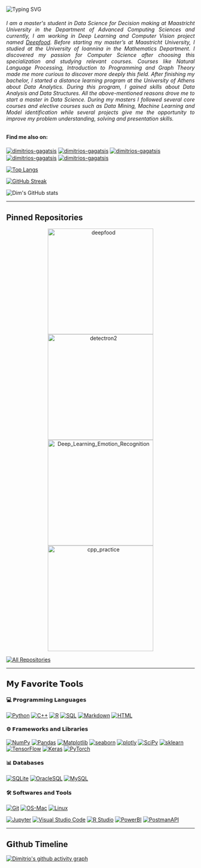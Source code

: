 ![Typing SVG](https://readme-typing-svg.demolab.com/?lines=Welcome+to+my+nerdy+brain+cell!;My+name+is+Dimitrios!;You+can+call+me+dim+^_^;)

<h6 align="justify"> I am a master's student in Data Science for Decision making at Maastricht University in the Department of Advanced Computing Sciences and currently, I am working in Deep Learning and Computer Vision project named <a href="https://github.com/dimgag/deepfood"> Deepfood</a>. Before starting my master’s at Maastricht University, I studied at the University of Ioannina in the Mathematics Department. I discovered my passion for Computer Science after choosing this specialization and studying relevant courses. Courses like Natural Language Processing, Introduction to Programming and Graph Theory made me more curious to discover more deeply this field. After finishing my bachelor, I started a distance learning program at the University of Athens about Data Analytics. During this program, I gained skills about Data Analysis and Data Structures. All the above-mentioned reasons drove me to start a master in Data Science. During my masters I followed several core courses and elective courses such as Data Mining, Machine Learning and Model identification while several projects give me the opportunity to improve my problem understanding, solving and presentation skills.</h6>


#### Find me also on:
<a href="https://www.linkedin.com/in/dimitriosgagatsis/" target="blank"><img align="center" src="https://img.shields.io/badge/LinkedIn-blue?style=flat&logo=linkedin&labelColor=a" alt="dimitrios-gagatsis" /></a>
<a href="https://medium.com/@gagatsis94" target="blank"><img align="center" src="https://img.shields.io/badge/Medium-black?style=flat&logo=medium&labelColor=black" alt="dimitrios-gagatsis" /></a>
<a href="https://www.instagram.com/dim__gag/" target="blank"><img align="center" src="https://img.shields.io/badge/Instagram-purple?style=flat&logo=instagram&labelColor=a" alt="dimitrios-gagatsis" /></a>
<a href="https://orcid.org/0000-0001-9302-3153" target="blank"><img align="center" src="https://img.shields.io/badge/orcid-blac?style=flat&logo=orcid&labelColor=gray" alt="dimitrios-gagatsis" /></a>
<a href="mailto:gagatsis94@gmail.com" target="blank"><img align="center" src="https://img.shields.io/badge/%40-mail-blue" alt="dimitrios-gagatsis" /></a>


[![Top Langs](https://github-readme-stats.vercel.app/api/top-langs/?username=dimgag&layout=compact&theme=github_dark)](https://github.com/dimgag/github-readme-stats)

[![GitHub Streak](https://github-readme-streak-stats.herokuapp.com/?user=dimgag&theme=github-dark-blue)](https://git.io/streak-stats)

![Dim's GitHub stats](https://github-readme-stats.vercel.app/api?username=dimgag&show_icons=true&theme=github_dark)

***

## **Pinned Repositories**
<p align="center">
  <a href="https://github.com/dimgag/deepfood"><img width="282" src="https://denvercoder1-github-readme-stats.vercel.app/api/pin?username=dimgag&repo=deepfood&theme=github_dark&hide_border=false&show_icons=true" alt="deepfood"></a>
  <a href="https://github.com/dimgag/detectron2"><img width="282" src="https://denvercoder1-github-readme-stats.vercel.app/api/pin?username=dimgag&repo=detectron2&theme=github_dark&hide_border=false&show_icons=true" alt="detectron2"></a>
  <a href="https://github.com/dimgag/Deep_Learning_Emotion_Recognition"><img width="282" src="https://denvercoder1-github-readme-stats.vercel.app/api/pin?username=dimgag&repo=Deep_Learning_Emotion_Recognition&theme=github_dark&hide_border=false&show_icons=true" alt="Deep_Learning_Emotion_Recognition"></a>
  <a href="https://github.com/dimgag/cpp_practice"><img width="282" src="https://denvercoder1-github-readme-stats.vercel.app/api/pin?username=dimgag&repo=cpp_practice&theme=github_dark&hide_border=false&show_icons=true" alt="cpp_practice"></a>
</p>

<p align="left">
  <a href="https://github.com/dimgag?tab=repositories&sort=stargazers"><img alt="All Repositories" title="All Repositories" src="https://custom-icon-badges.herokuapp.com/badge/-All%20Repos-2962FF?style=for-the-badge&logoColor=white&logo=repo"/></a>
</p>


***

## 𝗠𝘆 𝗙𝗮𝘃𝗼𝗿𝗶𝘁𝗲 𝗧𝗼𝗼𝗹𝘀

#### 💻 𝗣𝗿𝗼𝗴𝗿𝗮𝗺𝗺𝗶𝗻𝗴 𝗟𝗮𝗻𝗴𝘂𝗮𝗴𝗲𝘀
  <a href="#"><img alt="Python" src="https://img.shields.io/badge/Python-00498D.svg?logo=python&logoColor=white"></a>
  <a href="#"><img alt="C++" src="https://img.shields.io/badge/-C++-blue?logo=c%?logo=python&logoColor=white"></a>
  <a href="#"><img alt="R" src="https://custom-icon-badges.herokuapp.com/badge/R-00172D.svg?logo=R&logoColor=white"></a>
  <a href="#"><img alt="SQL" src="https://custom-icon-badges.herokuapp.com/badge/SQL-02386E.svg?logo=database&logoColor=white"></a>
  <a href="#"><img alt="Markdown" src="https://img.shields.io/badge/Markdown-000000.svg?logo=markdown&logoColor=white"></a>
  <a href="#"><img alt="HTML" src="https://custom-icon-badges.herokuapp.com/badge/HTML-0052A2.svg?logo=HTML&logoColor=white"></a>
  
  
#### ⚙️ 𝗙𝗿𝗮𝗺𝗲𝘄𝗼𝗿𝗸𝘀 𝗮𝗻𝗱 𝗟𝗶𝗯𝗿𝗮𝗿𝗶𝗲𝘀
  <a href="#"><img alt="NumPy" src="https://img.shields.io/badge/Numpy-225366.svg?logo=numpy&logoColor=white"></a>
  <a href="#"><img alt="Pandas" src="https://img.shields.io/badge/Pandas-2A677F.svg?logo=pandas&logoColor=white"></a>
  <a href="#"><img alt="Matplotlib" src="https://img.shields.io/badge/Matplotlib-337C99.svg?logo=matplotlib-python&logoColor=white"></a>
  <a href="#"><img alt="seaborn" src="https://img.shields.io/badge/seaborn-3B91B2.svg?logo=pandas&logoColor=white"></a>
  <a href="#"><img alt="plotly" src="https://img.shields.io/badge/plotly-44A6CC.svg?logo=plotly-python&logoColor=white"></a>
  <a href="#"><img alt="SciPy" src="https://img.shields.io/badge/SciPy-4CBBE5.svg?logo=scipy&logoColor=white"></a>
  <a href="#"><img alt="sklearn" src="https://img.shields.io/badge/sklearn-55d0ff.svg?logo=scikitlearn&logoColor=white"></a>
  <a href="#"><img alt="TensorFlow" src="https://img.shields.io/badge/TensorFlow-AAE7FF.svg?logo=TensorFlow&logoColor=white"></a>
  <a href="#"><img alt="Keras" src="https://img.shields.io/badge/Keras-DDF5FF.svg?logo=Keras&logoColor=white"></a>
  <a href="#"><img alt="PyTorch" src="https://img.shields.io/badge/PyTorch-DDF5FF.svg?logo=Pytorch&logoColor=white"></a>

  

  
#### 📊 𝗗𝗮𝘁𝗮𝗯𝗮𝘀𝗲𝘀

  <a href="#"><img alt="SQLite" src ="https://img.shields.io/badge/SQLite-99E2FF.svg?logo=sqlite&logoColor=white"></a>
  <a href="#"><img alt="OracleSQL" src="https://img.shields.io/badge/OracleSQL-BBECFF.svg?logo=mysql&logoColor=white"></a>
  <a href="#"><img alt="MySQL" src="https://img.shields.io/badge/MySQL-EEFAFF.svg?logo=mysql&logoColor=white"></a>
  

#### 🛠️ 𝗦𝗼𝗳𝘁𝘄𝗮𝗿𝗲𝘀 𝗮𝗻𝗱 𝗧𝗼𝗼𝗹𝘀
  <a href="#"><img alt="Git" src="https://img.shields.io/badge/Git-182E33.svg?logo=git&logoColor=white"></a>
  <a href="#"><img alt="OS-Mac" src="https://img.shields.io/badge/-%20MacOS-555555?logo=apple&logoColor=white"></a>
  <a href="#"><img alt="Linux" src="https://img.shields.io/badge/-%20linux-555555?logo=linux&logoColor=white"></a>

  <a href="#"><img alt="Jupyter" src="https://img.shields.io/badge/Jupyter-315C66.svg?logo=Jupyter&logoColor=white"></a>
  <a href="#"><img alt="Visual Studio Code" src="https://img.shields.io/badge/Visual%20Studio%20Code-3D747F.svg?logo=visual-studio-code&logoColor=white"></a>
  <a href="#"><img alt="R Studio" src="https://img.shields.io/badge/R Studio-4A8B99.svg?logo=RStudio&logoColor=white"></a>
  <a href="#"><img alt="PowerBI" src="https://img.shields.io/badge/PowerBI-4A8B99.svg?logo=Powerbi&logoColor=white"></a>
  <a href="#"><img alt="PostmanAPI" src="https://img.shields.io/badge/Postman-4A8B99.svg?logo=postman&logoColor=white"></a>


***
## 𝗚𝗶thub Timeline
[![Dimitrio's github activity graph](https://activity-graph.herokuapp.com/graph?username=dimgag&theme=gotham&timezone=timezone['Amsterdam'])](https://github.com/ashutosh00710/github-readme-activity-graph)

